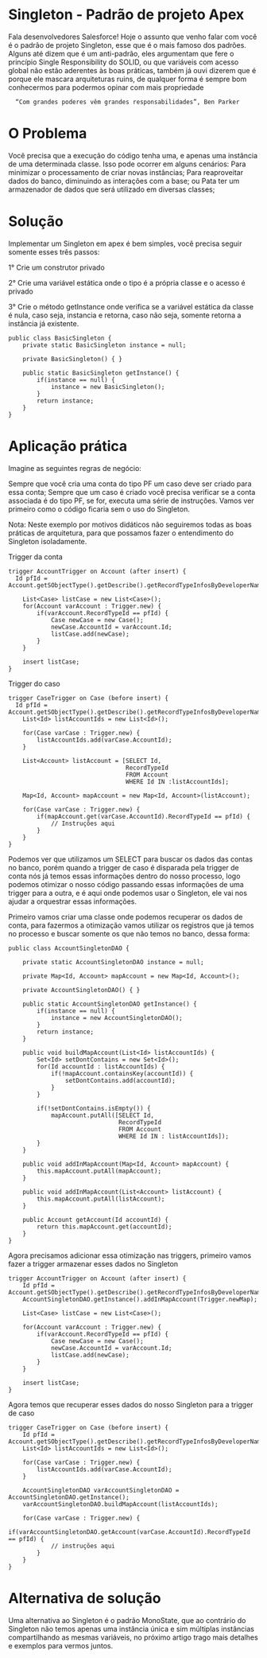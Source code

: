 # Singleton - Padrão de projeto Apex

Fala desenvolvedores Salesforce! Hoje o assunto que venho falar com você é o padrão de projeto Singleton, esse que é o mais famoso dos padrões. Alguns até dizem que é um anti-padrão, eles argumentam que fere o princípio Single Responsibility do SOLID, ou que variáveis com acesso global não estão aderentes às boas práticas, também já ouvi dizerem que é porque ele mascara arquiteturas ruins, de qualquer forma é sempre bom conhecermos para podermos opinar com mais propriedade

      “Com grandes poderes vêm grandes responsabilidades”, Ben Parker
      
# O Problema

Você precisa que a execução do código tenha uma, e apenas uma instância de uma determinada classe.
Isso pode ocorrer em alguns cenários:
Para minimizar o processamento de criar novas instâncias;
Para reaproveitar dados do banco, diminuindo as interações com a base; ou
Pata ter um armazenador de dados que será utilizado em diversas classes;

# Solução

Implementar um Singleton em apex é bem simples, você precisa seguir somente esses três passos:

1° Crie um construtor privado

2° Crie uma variável estática onde o tipo é a própria classe e o acesso é privado

3° Crie o método getInstance onde verifica se a variável estática da classe é nula, caso seja, instancia e retorna, caso não seja, somente retorna a instância já existente.

    public class BasicSingleton {
        private static BasicSingleton instance = null;

        private BasicSingleton() { }

        public static BasicSingleton getInstance() {
            if(instance == null) {
                instance = new BasicSingleton();
            }
            return instance;
        }
    }


# Aplicação prática
Imagine as seguintes regras de negócio: 

Sempre que você cria uma conta do tipo PF um caso deve ser criado para essa conta;
Sempre que um caso é criado você precisa verificar se a conta associada é do tipo PF, se for, executa uma série de instruções.
Vamos ver primeiro como o código ficaria sem o uso do Singleton.

Nota: Neste exemplo por motivos didáticos não seguiremos todas as boas práticas de arquitetura, para que possamos fazer o entendimento do Singleton isoladamente.

Trigger da conta

    trigger AccountTrigger on Account (after insert) {
      Id pfId =  Account.getSObjectType().getDescribe().getRecordTypeInfosByDeveloperName().get('PF').getRecordTypeId();

        List<Case> listCase = new List<Case>();
        for(Account varAccount : Trigger.new) {
            if(varAccount.RecordTypeId == pfId) {
                Case newCase = new Case();
                newCase.AccountId = varAccount.Id;
                listCase.add(newCase);
            }
        } 

        insert listCase;
    }

Trigger do caso

    trigger CaseTrigger on Case (before insert) {
      Id pfId =  Account.getSObjectType().getDescribe().getRecordTypeInfosByDeveloperName().get('PF').getRecordTypeId();
        List<Id> listAccountIds = new List<Id>();

        for(Case varCase : Trigger.new) {
            listAccountIds.add(varCase.AccountId);
        }

        List<Account> listAccount = [SELECT Id,
                                     RecordTypeId
                                     FROM Account
                                     WHERE Id IN :listAccountIds];

        Map<Id, Account> mapAccount = new Map<Id, Account>(listAccount);

        for(Case varCase : Trigger.new) {
            if(mapAccount.get(varCase.AccountId).RecordTypeId == pfId) {
                // Instruções aqui
            }
        }
    }
    
    
Podemos ver que utilizamos um SELECT para buscar os dados das contas no banco, porém quando a trigger de caso é disparada pela trigger de conta nós já temos essas informações dentro do nosso processo, logo podemos otimizar o nosso código passando essas informações de uma trigger para a outra, e é aqui onde podemos usar o Singleton, ele vai nos ajudar a orquestrar essas informações.

Primeiro vamos criar uma classe onde podemos recuperar os dados de conta, para fazermos a otimização vamos utilizar os registros que já temos no processo e buscar somente os que não temos no banco, dessa forma:

    public class AccountSingletonDAO {

        private static AccountSingletonDAO instance = null;

        private Map<Id, Account> mapAccount = new Map<Id, Account>();

        private AccountSingletonDAO() { }

        public static AccountSingletonDAO getInstance() {
            if(instance == null) {
                instance = new AccountSingletonDAO();
            }
            return instance;
        }

        public void buildMapAccount(List<Id> listAccountIds) {
            Set<Id> setDontContains = new Set<Id>();
            for(Id accountId : listAccountIds) {
                if(!mapAccount.containsKey(accountId)) {
                    setDontContains.add(accountId);
                }
            }

            if(!setDontContains.isEmpty()) {
                mapAccount.putAll([SELECT Id, 
                                   RecordTypeId 
                                   FROM Account 
                                   WHERE Id IN : listAccountIds]);
            }
        }

        public void addInMapAccount(Map<Id, Account> mapAccount) {
            this.mapAccount.putAll(mapAccount);
        }

        public void addInMapAccount(List<Account> listAccount) {
            this.mapAccount.putAll(listAccount);
        }

        public Account getAccount(Id accountId) {
            return this.mapAccount.get(accountId);
        }
    }

Agora precisamos adicionar essa otimização nas triggers, primeiro vamos fazer a trigger armazenar esses dados no Singleton

    trigger AccountTrigger on Account (after insert) {
        Id pfId =  Account.getSObjectType().getDescribe().getRecordTypeInfosByDeveloperName().get('PF').getRecordTypeId();
        AccountSingletonDAO.getInstance().addInMapAccount(Trigger.newMap);

        List<Case> listCase = new List<Case>();

        for(Account varAccount : Trigger.new) {
            if(varAccount.RecordTypeId == pfId) {
                Case newCase = new Case();
                newCase.AccountId = varAccount.Id;
                listCase.add(newCase);
            }
        }

        insert listCase;
    }
    
Agora temos que recuperar esses dados do nosso Singleton para a trigger de caso

    trigger CaseTrigger on Case (before insert) {
        Id pfId =  Account.getSObjectType().getDescribe().getRecordTypeInfosByDeveloperName().get('PF').getRecordTypeId();
        List<Id> listAccountIds = new List<Id>();

        for(Case varCase : Trigger.new) {
            listAccountIds.add(varCase.AccountId);
        }

        AccountSingletonDAO varAccountSingletonDAO = AccountSingletonDAO.getInstance();
        varAccountSingletonDAO.buildMapAccount(listAccountIds);

        for(Case varCase : Trigger.new) {
            if(varAccountSingletonDAO.getAccount(varCase.AccountId).RecordTypeId == pfId) {
                // instruções aqui
            }
        }
    }
    
# Alternativa de solução

Uma alternativa ao Singleton é o padrão MonoState, que ao contrário do Singleton não temos apenas uma instância única e sim múltiplas instâncias compartilhando as mesmas variáveis, no próximo artigo trago mais detalhes e exemplos para vermos juntos.

